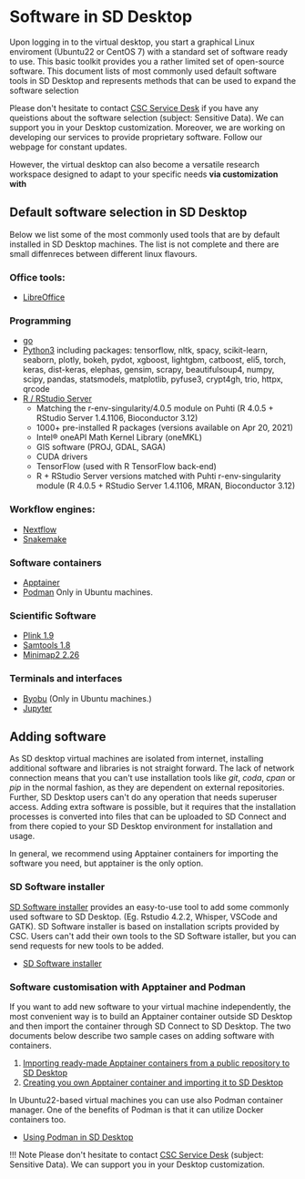 # Software in SD Desktop

Upon logging in to the virtual desktop, you start a graphical Linux enviroment (Ubuntu22 or CentOS 7) with a standard set of software ready to use. This basic toolkit provides you a rather limited set of open-source software. This document lists of most commonly used default software tools in SD Desktop and represents methods that can be used to expand the software selection

Please don't hesitate to contact [CSC Service Desk](../../support/contact.md) if you have any queistions about the software selection (subject: Sensitive Data). We can support you in your Desktop customization. Moreover, we are working on developing our services to provide proprietary software. Follow our webpage for constant updates. 

However, the virtual desktop can also become a versatile research workspace designed to adapt to your specific needs **via customization with**


## Default software selection in SD Desktop

Below we list some of the most commonly used tools that are by default installed in SD Desktop machines.
The list is not complete and there are small diffenreces between different linux flavours.

   ### Office tools:
   - [LibreOffice](https://en.wikipedia.org/wiki/LibreOffice)

   ### Programming
  - [go](https://go.dev/)
  - [Python3](./tutorials/sd-pythonlibs.md) including packages: tensorflow, nltk, spacy, scikit-learn, seaborn, plotly, bokeh, pydot, xgboost, lightgbm, catboost, eli5, torch, keras, dist-keras, elephas, gensim, scrapy, beautifulsoup4, numpy, scipy, pandas, statsmodels, matplotlib, pyfuse3, crypt4gh, trio, httpx, qrcode
  - [R / RStudio Server](./sd-desktop-access.md#accessing-rstudio)
     - Matching the r-env-singularity/4.0.5 module on Puhti (R 4.0.5 + RStudio Server 1.4.1106, Bioconductor 3.12)
     - 1000+ pre-installed R packages (versions available on Apr 20, 2021)
     - Intel® oneAPI Math Kernel Library (oneMKL)
     - GIS software (PROJ, GDAL, SAGA)
     - CUDA drivers
     - TensorFlow (used with R TensorFlow back-end)
     - R + RStudio Server versions matched with Puhti r-env-singularity module (R 4.0.5 + RStudio Server 1.4.1106, MRAN, Bioconductor 3.12)  

   ### Workflow engines:
   - [Nextflow](https://www.nextflow.io/)
   - [Snakemake](https://snakemake.readthedocs.io/en/stable/)

   ### Software containers
   - [Apptainer](https://apptainer.org/)
   - [Podman](https://podman.io/) Only in Ubuntu machines.
   
   ### Scientific Software
   - [Plink 1.9](https://www.cog-genomics.org/plink/)
   - [Samtools 1.8](http://www.htslib.org/)
   - [Minimap2 2.26](https://github.com/lh3/minimap2)

   ### Terminals and interfaces
   - [Byobu](https://www.byobu.org/) (Only in Ubuntu machines.)
   - [Jupyter](https://jupyter.org/)


## Adding software

As SD desktop virtual machines are isolated from internet, installing additional software and libraries is not straight forward. The lack of network connection means that you can't use installation tools like _git_, _coda_, _cpan_ or _pip_ in the normal fashion, as they are dependent on external repositories. Further, SD Desktop users can't do any operation that needs superuser access. Adding extra software is possible, but it requires that the installation processes is converted into files that can be uploaded to SD Connect and from there copied to your SD Desktop environment for installation and usage.

In general, we recommend using Apptainer containers for importing the software you need, but apptainer is the only option.

### SD Software installer

[SD Software installer](./tutorials/sd-software-installer.md) provides an easy-to-use tool to add some commonly used software to SD Desktop. (Eg. Rstudio 4.2.2, Whisper, VSCode and GATK). SD Software installer is based on installation scripts provided by CSC. Users can't add their own tools to the SD Software istaller, but you can send requests for new tools to be added. 
   - [SD Software installer](./tutorials/sd-software-installer.md)
 
   
### Software customisation with Apptainer and Podman

If you want to add new software to your virtual machine independently, the most convenient way is to build an Apptainer container outside SD Desktop and then import the container through SD Connect to SD Desktop. The two documents below describe two sample cases on adding software with containers.

   1. [Importing ready-made Apptainer containers from a public repository to SD Desktop](./sd-desktop-singularity.md)
   2. [Creating you own Apptainer container and importing it to SD Desktop](./creating_containers.md)

In Ubuntu22-based virtual machines you can use also Podman container manager. One of the benefits of Podman is that it can utilize Docker containers too.

*   [Using Podman in SD Desktop](./tutorials/podman-in-sd-desktop.md)


!!! Note
    Please don't hesitate to contact [CSC Service Desk](../../support/contact.md) (subject: Sensitive Data). We can support you in your Desktop customization. 
